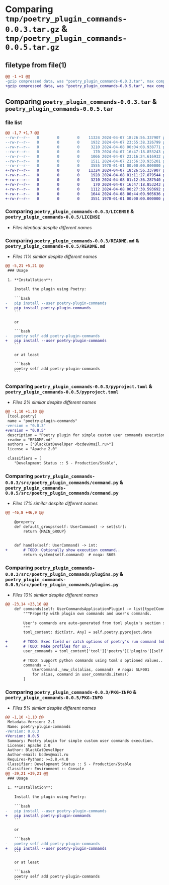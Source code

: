 # Comparing `tmp/poetry_plugin_commands-0.0.3.tar.gz` & `tmp/poetry_plugin_commands-0.0.5.tar.gz`

## filetype from file(1)

```diff
@@ -1 +1 @@
-gzip compressed data, was "poetry_plugin_commands-0.0.3.tar", max compression
+gzip compressed data, was "poetry_plugin_commands-0.0.5.tar", max compression
```

## Comparing `poetry_plugin_commands-0.0.3.tar` & `poetry_plugin_commands-0.0.5.tar`

### file list

```diff
@@ -1,7 +1,7 @@
--rw-r--r--   0        0        0    11324 2024-04-07 18:26:56.337907 poetry_plugin_commands-0.0.3/LICENSE
--rw-r--r--   0        0        0     1932 2024-04-07 23:55:38.326799 poetry_plugin_commands-0.0.3/README.md
--rw-r--r--   0        0        0     3210 2024-04-08 00:04:08.938771 poetry_plugin_commands-0.0.3/pyproject.toml
--rw-r--r--   0        0        0      170 2024-04-07 16:47:18.853243 poetry_plugin_commands-0.0.3/src/poetry_plugin_commands/__init__.py
--rw-r--r--   0        0        0     1066 2024-04-07 23:16:24.616932 poetry_plugin_commands-0.0.3/src/poetry_plugin_commands/command.py
--rw-r--r--   0        0        0     1511 2024-04-07 21:56:30.935201 poetry_plugin_commands-0.0.3/src/poetry_plugin_commands/plugins.py
--rw-r--r--   0        0        0     3555 1970-01-01 00:00:00.000000 poetry_plugin_commands-0.0.3/PKG-INFO
+-rw-r--r--   0        0        0    11324 2024-04-07 18:26:56.337907 poetry_plugin_commands-0.0.5/LICENSE
+-rw-r--r--   0        0        0     1928 2024-04-08 01:11:27.879544 poetry_plugin_commands-0.0.5/README.md
+-rw-r--r--   0        0        0     3210 2024-04-08 01:12:36.287540 poetry_plugin_commands-0.0.5/pyproject.toml
+-rw-r--r--   0        0        0      170 2024-04-07 16:47:18.853243 poetry_plugin_commands-0.0.5/src/poetry_plugin_commands/__init__.py
+-rw-r--r--   0        0        0     1112 2024-04-08 00:27:30.593692 poetry_plugin_commands-0.0.5/src/poetry_plugin_commands/command.py
+-rw-r--r--   0        0        0     1644 2024-04-08 00:44:09.905636 poetry_plugin_commands-0.0.5/src/poetry_plugin_commands/plugins.py
+-rw-r--r--   0        0        0     3551 1970-01-01 00:00:00.000000 poetry_plugin_commands-0.0.5/PKG-INFO
```

### Comparing `poetry_plugin_commands-0.0.3/LICENSE` & `poetry_plugin_commands-0.0.5/LICENSE`

 * *Files identical despite different names*

### Comparing `poetry_plugin_commands-0.0.3/README.md` & `poetry_plugin_commands-0.0.5/README.md`

 * *Files 11% similar despite different names*

```diff
@@ -5,21 +5,21 @@
 ### Usage
 
 1. **Installation**:
 
    Install the plugin using Poetry:
 
    ```bash
-   pip install --user poetry-plugin-commands
+   pip install poetry-plugin-commands
    ```
 
    or
 
    ```bash
-   poetry self add poetry-plugin-commands
+   pip install --user poetry-plugin-commands
    ```
 
    or at least
 
    ```bash
    poetry self add poetry-plugin-commands
    ```
```

### Comparing `poetry_plugin_commands-0.0.3/pyproject.toml` & `poetry_plugin_commands-0.0.5/pyproject.toml`

 * *Files 2% similar despite different names*

```diff
@@ -1,10 +1,10 @@
 [tool.poetry]
 name = "poetry-plugin-commands"
-version = "0.0.3"
+version = "0.0.5"
 description = "Poetry plugin for simple custom user commands execution."
 readme = "README.md"
 authors = ["BlackCatDevel0per <bcdev@mail.ru>"]
 license = "Apache 2.0"
 
 classifiers = [
 	"Development Status :: 5 - Production/Stable",
```

### Comparing `poetry_plugin_commands-0.0.3/src/poetry_plugin_commands/command.py` & `poetry_plugin_commands-0.0.5/src/poetry_plugin_commands/command.py`

 * *Files 17% similar despite different names*

```diff
@@ -46,8 +46,9 @@
 
 	@property
 	def default_groups(self: UserCommand) -> set[str]:
 		return {MAIN_GROUP}
 
 
 	def handle(self: UserCommand) -> int:
+		# TODO: Optionally show execution command..
 		return system(self.command)  # noqa: S605
```

### Comparing `poetry_plugin_commands-0.0.3/src/poetry_plugin_commands/plugins.py` & `poetry_plugin_commands-0.0.5/src/poetry_plugin_commands/plugins.py`

 * *Files 10% similar despite different names*

```diff
@@ -23,14 +23,16 @@
 	def commands(self: UserCommandsApplicationPlugin) -> list[type[Command]]:
 		"""Property with plugin own commands and user's commands.
 
 		User's commands are auto-generated from toml plugin's section shell commands.
 		"""
 		toml_content: dict[str, Any] = self.poetry.pyproject.data
 
+		# TODO: Exec field or catch options of poetry's run command (mb better make something like crun?)
+		# TODO: Make profiles for ux..
 		user_commands = toml_content['tool']['poetry']['plugins'][self.plugin_section]
 
 		# TODO: Support python commands using toml's optioned values..
 		commands = [
 			UserCommand._new_cls(alias, command)  # noqa: SLF001
 			for alias, command in user_commands.items()
 		]
```

### Comparing `poetry_plugin_commands-0.0.3/PKG-INFO` & `poetry_plugin_commands-0.0.5/PKG-INFO`

 * *Files 5% similar despite different names*

```diff
@@ -1,10 +1,10 @@
 Metadata-Version: 2.1
 Name: poetry-plugin-commands
-Version: 0.0.3
+Version: 0.0.5
 Summary: Poetry plugin for simple custom user commands execution.
 License: Apache 2.0
 Author: BlackCatDevel0per
 Author-email: bcdev@mail.ru
 Requires-Python: >=3.8,<4.0
 Classifier: Development Status :: 5 - Production/Stable
 Classifier: Environment :: Console
@@ -39,21 +39,21 @@
 ### Usage
 
 1. **Installation**:
 
    Install the plugin using Poetry:
 
    ```bash
-   pip install --user poetry-plugin-commands
+   pip install poetry-plugin-commands
    ```
 
    or
 
    ```bash
-   poetry self add poetry-plugin-commands
+   pip install --user poetry-plugin-commands
    ```
 
    or at least
 
    ```bash
    poetry self add poetry-plugin-commands
    ```
```


